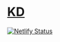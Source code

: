 # <a href="https://www.kd.ax" target="_blank">KD</a> 

[![Netlify Status](https://api.netlify.com/api/v1/badges/f6bd155f-3016-42e2-94d2-d160b08aff85/deploy-status)](https://app.netlify.com/sites/kd/deploys)
